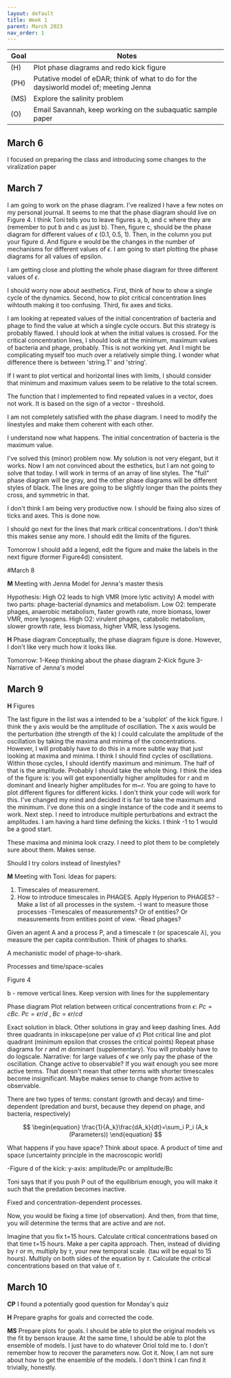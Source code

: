```yaml
---
layout: default
title: Week 1
parent: March 2023
nav_order: 1
---
```


| Goal | Notes |
| ----------- | ----------- |
|(H)|Plot phase diagrams and redo kick figure|
|(PH)|Putative model of eDAR; think of what to do for the daysiworld model of; meeting Jenna|
|(MS)|Explore the salinity problem|
|(O)|Email Savannah, keep working on the subaquatic sample paper|


## March 6
I focused on preparing the class and introducing some changes to the viralization paper

## March 7
I am going to work on the phase diagram. I've realized I have a few notes on my personal journal. It seems to me that the phase diagram should live on Figure 4.
I think Toni tells you to leave figures a, b, and c where they are (remember to put b and c as just b). Then, figure c, should be the phase diagram for different values of $\epsilon$ (0.1, 0.5, 1). Then, in the column you put your figure d. And figure e would be the changes in the number of mechanisms for different values of $\epsilon$. I am going to start plotting the phase diagrams for all values of epsilon. 

I am getting close and plotting the whole phase diagram for three different values of $\epsilon$.

I should worry now about aesthetics. First, think of how to show a single cycle of the dynamics. Second, how to plot critical concentration lines wihtouth making it too confusing.
Third, fix axes and ticks.

I am looking at repeated values of the initial concentration of bacteria and phage to find the value at which a single cycle occurs. But this strategy is probably flawed. I should look at when the initial values is crossed. For the critical concentration lines, I should look at the minimum, maximum values of bacteria and phage, probably.
This is not working yet. And I might be complicating myself too much over a relatively simple thing.
I wonder what difference there is between 'string.T' and 'string'.

If I want to plot vertical and horizontal lines with limits, I should consider that minimum and maximum values seem to be relative to the total screen.

The function that I implemented to find repeated values in a vector, does not work. It is based on the sign of a vector - threshold.

I am not completely satisfied with the phase diagram. I need to modify the linestyles and make them coherent with each other.

I understand now what happens. The initial concentration of bacteria is the maximum value.

I've solved this (minor) problem now. My solution is not very elegant, but it works. Now I am not convinced about the esthetics, but I am not going to solve that today. I will work in terms of an array of line styles. The "full" phase diagram will be gray, and the other phase diagrams will be different styles of black. The lines are going to be slightly longer than the points they cross, and symmetric in that.

I don't think I am being very productive now. I should be fixing also sizes of ticks and axes. This is done now.

I should go next for the lines that mark critical concentrations.
I don't think this makes sense any more. I should edit the limits of the figures.

Tomorrow I should add a legend, edit the figure and make the labels in the next figure (former Figure4d) consistent.

#March 8

**M** Meeting with Jenna
Model for Jenna's master thesis

Hypothesis: High O2 leads to high VMR (more lytic activity)
A model with two parts: phage-bacterial dynamics and metabolism.
Low O2: temperate phages, anaerobic metabolism, faster growth rate, more biomass, lower VMR, more lysogens.
High O2: virulent phages, catabolic metabolism, slower growth rate, less biomass, higher VMR, less lysogens.

**H** Phase diagram
Conceptually, the phase diagram figure is done. However, I don't like very much how it looks like.

Tomorrow:
1-Keep thinking about the phase diagram
2-Kick figure
3-Narrative of Jenna's model

## March 9


**H** Figures

The last figure in the list was a intended to be a 'subplot' of the kick figure.
I think the y axis would be the amplitude of oscillation. The x axis would be the perturbation (the strength of the k)
I could calculate the amplitude of the oscillation by taking the maxima and minima of the concentrations. However, I will probably have to do this in a more subtle way that just looking at maxima and minima. I think I should find cycles of oscillations. Within those cycles, I should identify maximum and minimum. The half of that is the amplitude. Probably I should take the whole thing. I think the idea of the figure is: you will get exponentially higher amplitudes for r and m dominant and linearly higher amplitudes for m~r. You are going to have to plot different figures for different kicks. I don't think your code will work for this.
I've changed my mind and decided it is fair to take the maximum and the minimum. I've done this on a single instance of the code and it seems to work. Next step.
I need to introduce multiple perturbations and extract the amplitudes.
I am having a hard time defining the kicks. I think -1 to 1 would be a good start.

These maxima and minima look crazy. I need to plot them to be completely sure about them. Makes sense.


Should I try colors instead of linestyles?

**M** Meeting with Toni. Ideas for papers:
1. Timescales of measurement.
2. How to introduce timescales in PHAGES. Apply Hyperion to PHAGES?
   -Make a list of all processes in the system.
   -I want to measure those processes
   -Timescales of measurements? Or of entities? Or measurements from entities point of view.
   -Read phages?

Given an agent A and a process P, and a timescale $\tau$ (or spacescale $\lambda$), you measure the per capita contribution. Think of phages to sharks.

A mechanistic model of phage-to-shark.

Processes and time/space-scales

Figure 4

b - remove vertical lines.
    Keep version with lines for the supplementary

Phase diagram
  Plot relation between critical concentrations from $\epsilon$:
  $Pc=cBc$. $Pc=\epsilon r/d$ , $Bc=\epsilon r/cd$

  Exact solution in black. Other solutions in gray and keep dashing lines.
  Add three quadrants in inkscape(one per value of $\epsilon$)
  Plot critical line and plot quadrant (minimum epsilon that crosses the critical points)
  Repeat phase diagrams for $r$ and $m$ dominant (supplementary). You will probably have to do logscale.
Narrative: for large values of $\epsilon$ we only pay the phase of the oscillation.
Change active to observable? If you wait enough you see more active terms. That doesn't mean that other terms with shorter timescales become insignificant. Maybe makes sense to change from active to observable.

There are two types of terms: constant (growth and decay) and time-dependent (predation and burst, because they depend on phage, and bacteria, respectively)

$$
\begin{equation}
\frac{1}{A_k}\frac{dA_k}{dt}=\sum_i P_i (A_k (Parameters))
\end{equation}
$$

What happens if you have space? Think about space.
A product of time and space (uncertainty principle in the macroscopic world)

-Figure d of the kick:
y-axis: amplitude/Pc or amplitude/Bc

Toni says that if you push P out of the equilibrium enough, you will make it such that the predation becomes inactive.

Fixed and concentration-dependent processes.

Now, you would be fixing a time (of observation). And then, from that time, you will determine the terms that are active and are not.

Imagine that you fix t=15 hours. Calculate critical concentrations based on that time t=15 hours. Make a per capita approach. Then, instead of dividing by r or m, multiply by $\tau$, your new temporal scale. (tau will be equal to 15 hours). Multiply on both sides of the equation by $\tau$. Calculate the critical concentrations based on that value of $\tau$.

## March 10

**CP** I found a potentially good question for Monday's quiz

**H** Prepare graphs for goals and corrected the code.

**MS** Prepare plots for goals. I should be able to plot the original models vs the fit by benson krause. At the same time, I should be able to plot the ensemble of models. I just have to do whatever Oriol told me to.
I don't remember how to recover the parameters now. Got it.
Now, I am not sure about how to get the ensemble of the models. I don't think I can find it trivially, honestly.